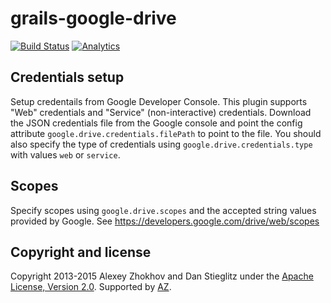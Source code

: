 # grails-google-drive

[![Build Status](https://travis-ci.org/donbeave/grails-google-drive.svg?branch=master)](https://travis-ci.org/donbeave/grails-google-drive)
[![Analytics](https://ga-beacon.appspot.com/UA-71075299-1/grails-google-drive/main-page)](https://github.com/igrigorik/ga-beacon)

## Credentials setup

Setup credentails from Google Developer Console. This plugin supports "Web" credentials and "Service" (non-interactive) credentials. Download the JSON credentials file from the Google console and point the config attribute `google.drive.credentials.filePath` to point to the file. You should also specify the type of credentials using `google.drive.credentials.type` with values `web` or `service`.

## Scopes

Specify scopes using `google.drive.scopes` and the accepted string values provided by Google. See https://developers.google.com/drive/web/scopes


Copyright and license
---------------------

Copyright 2013-2015 Alexey Zhokhov and Dan Stieglitz under the [Apache License, Version 2.0](LICENSE). Supported by [AZ][zhokhov].

[zhokhov]: http://www.zhokhov.com
